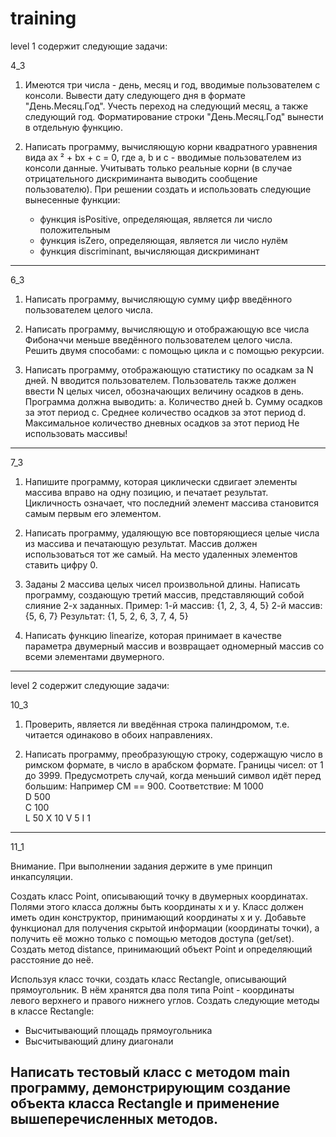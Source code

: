 # training

level 1 содержит следующие задачи:

4_3

1. Имеются три числа - день, месяц и год, вводимые пользователем с консоли.
    Вывести дату следующего дня в формате "День.Месяц.Год".
    Учесть переход на следующий месяц, а также следующий год.
    Форматирование строки "День.Месяц.Год" вынести в отдельную функцию.
    
2. Написать программу, вычисляющую корни квадратного уравнения вида ax ² + bx + c = 0, где a, b и c - вводимые пользователем из консоли данные.
    Учитывать только реальные корни (в случае отрицательного дискриминанта выводить сообщение пользователю).
    При решении создать и использовать следующие вынесенные функции:
    - функция isPositive, определяющая, является ли число положительным
    - функция isZero, определяющая, является ли число нулём
    - функция discriminant, вычисляющая дискриминант
 ---------------------------------------------------------------------------------------------------------------------------------------------------------------------------------

6_3

1. Написать программу, вычисляющую сумму цифр введённого пользователем целого числа.

2. Написать программу, вычисляющую и отображающую все числа Фибоначчи меньше введённого пользователем целого числа.
    Решить двумя способами: с помощью цикла и с помощью рекурсии.

3. Написать программу, отображающую статистику по осадкам за N дней. N вводится пользователем.
    Пользователь также должен ввести N целых чисел, обозначающих величину осадков в день.
    Программа должна выводить:
a. Количество дней 
b. Сумму осадков за этот период
c. Среднее количество осадков за этот период
d. Максимальное количество дневных осадков за этот период
    Не использовать массивы!
 --------------------------------------------------------------------------------------------------------------------------------------------------------------------------------

7_3

1. Напишите программу, которая циклически сдвигает элементы массива вправо на одну позицию, и печатает результат. 
Цикличность означает, что последний элемент массива становится самым первым его элементом.

2. Написать программу, удаляющую все повторяющиеся целые числа из массива и печатающую результат. Массив должен использоваться тот же самый. 
На место удаленных элементов ставить цифру 0.

3. Заданы 2 массива целых чисел произвольной длины. 
   Написать программу, создающую третий массив, представляющий собой слияние 2-х заданных.
      Пример:
      1-й массив: {1, 2, 3, 4, 5}
      2-й массив: {5, 6, 7}
      Результат: {1, 5, 2, 6, 3, 7, 4, 5}
  
4. Написать функцию linearize, которая принимает в качестве параметра двумерный массив
и возвращает одномерный массив со всеми элементами двумерного.
--------------------------------------------------------------------------------------------------------------------------------------------------------------------------------

level 2 содержит следующие задачи:

10_3

1. Проверить, является ли введённая строка палиндромом, т.е. читается одинаково в обоих направлениях.

2. Написать программу, преобразующую строку, содержащую число в римском формате, в число в арабском формате.
Границы чисел: от 1 до 3999. Предусмотреть случай, когда меньший символ идёт перед большим:
Например CM == 900.
Соответствие:
M 1000            
D 500            
C 100            
L 50
X 10
V 5
I 1
--------------------------------------------------------------------------------------------------------------------------------------------------------------------------------

11_1

Внимание. При выполнении задания держите в уме принцип инкапсуляции.

Создать класс Point, описывающий точку в двумерных координатах. 
Полями этого класса должны быть координаты x и y.
Класс должен иметь один конструктор, принимающий координаты x и y.
Добавьте функционал для получения скрытой информации (координаты точки), а получить её можно только с помощью методов доступа (get/set).
Создать метод distance, принимающий объект Point и определяющий расстояние до неё.

Используя класс точки, создать класс Rectangle, описывающий прямоугольник. 
В нём хранятся два поля типа Point - координаты левого верхнего и правого нижнего углов.
Создать следующие методы в классе Rectangle:
- Высчитывающий площадь прямоугольника
- Высчитывающий длину диагонали

Написать тестовый класс с методом main программу, демонстрирующим создание объекта класса Rectangle и применение вышеперечисленных методов.
--------------------------------------------------------------------------------------------------------------------------------------------------------------------------------


